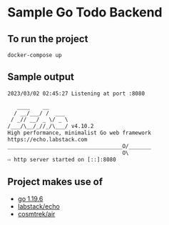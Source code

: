 # Sample Go Todo Backend

## To run the project

`docker-compose up`

## Sample output

```txt
2023/03/02 02:45:27 Listening at port :8080

   ____    __
  / __/___/ /  ___
 / _// __/ _ \/ _ \
/___/\__/_//_/\___/ v4.10.2
High performance, minimalist Go web framework
https://echo.labstack.com
____________________________________O/_______
                                    O\
⇨ http server started on [::]:8080
```

## Project makes use of

- [go 1.19.6](https://go.dev/dl/#go1.19.6)
- [labstack/echo](https://github.com/labstack/echo)
- [cosmtrek/air](https://github.com/cosmtrek/air)
